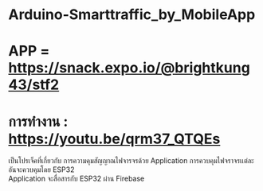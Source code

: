 # Arduino-Smarttraffic_by_MobileApp
# APP = https://snack.expo.io/@brightkung43/stf2
# การทำงาน : https://youtu.be/qrm37_QTQEs

เป็นโปรเจ็คที่เกี่ยวกับ การความคุมสัญญาณไฟจารจรด้วย Application
การควบคุมไฟจราจรเเต่ละอันจะควบคุมโดย ESP32  
Application จะสื่อสารกับ ESP32 ผ่าน Firebase
